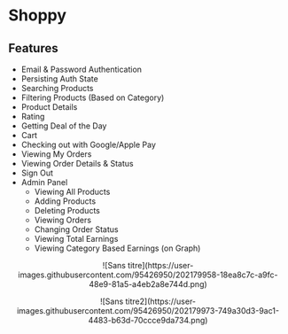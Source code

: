 # Shoppy

## Features
- Email & Password Authentication
- Persisting Auth State
- Searching Products
- Filtering Products (Based on Category)
- Product Details
- Rating
- Getting Deal of the Day
- Cart
- Checking out with Google/Apple Pay
- Viewing My Orders
- Viewing Order Details & Status
- Sign Out
- Admin Panel
    - Viewing All Products
    - Adding Products
    - Deleting Products
    - Viewing Orders
    - Changing Order Status
    - Viewing Total Earnings
    - Viewing Category Based Earnings (on Graph)

<p align="center">
  ![Sans titre](https://user-images.githubusercontent.com/95426950/202179958-18ea8c7c-a9fc-48e9-81a5-a4eb2a8e744d.png)

</p>

<p align="center">
  ![Sans titre2](https://user-images.githubusercontent.com/95426950/202179973-749a30d3-9ac1-4483-b63d-70ccce9da734.png)

</p>
